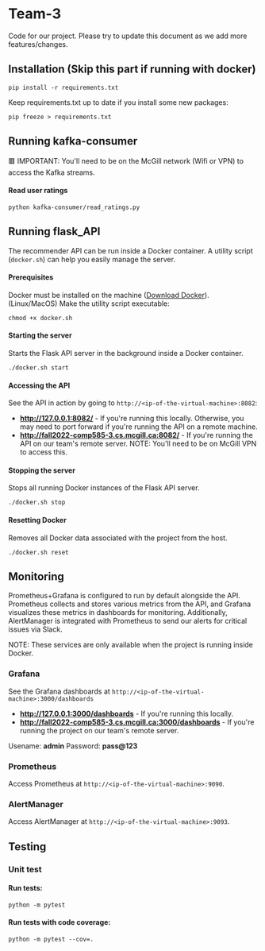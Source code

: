 # Team-3

Code for our project. Please try to update this document as we add more features/changes.

## Installation (Skip this part if running with docker)

```
pip install -r requirements.txt
```

Keep requirements.txt up to date if you install some new packages:

```
pip freeze > requirements.txt
```

## Running kafka-consumer

🟥 IMPORTANT: You'll need to be on the McGill network (Wifi or VPN) to access the Kafka streams.

#### Read user ratings

```
python kafka-consumer/read_ratings.py
```

## Running flask_API

The recommender API can be run inside a Docker container. A utility script (`docker.sh`) can help you easily manage the server.

#### Prerequisites

Docker must be installed on the machine ([Download Docker](https://docs.docker.com/get-docker/)).
(Linux/MacOS) Make the utility script executable:

```
chmod +x docker.sh
```

#### Starting the server

Starts the Flask API server in the background inside a Docker container.

```
./docker.sh start
```

#### Accessing the API

See the API in action by going to `http://<ip-of-the-virtual-machine>:8082`:

- **http://127.0.0.1:8082/** - If you're running this locally. Otherwise, you may need to port forward if you're running the API on a remote machine.
- **http://fall2022-comp585-3.cs.mcgill.ca:8082/** - If you're running the API on our team's remote server. NOTE: You'll need to be on McGill VPN to access this.

#### Stopping the server

Stops all running Docker instances of the Flask API server.

```
./docker.sh stop
```

#### Resetting Docker

Removes all Docker data associated with the project from the host.

```
./docker.sh reset
```

## Monitoring

Prometheus+Grafana is configured to run by default alongside the API. Prometheus collects and stores various metrics from the API, and Grafana visualizes these metrics in dashboards for monitoring. Additionally, AlertManager is integrated with Prometheus to send our alerts for critical issues via Slack.

NOTE: These services are only available when the project is running inside Docker.

### Grafana

See the Grafana dashboards at `http://<ip-of-the-virtual-machine>:3000/dashboards`

- **http://127.0.0.1:3000/dashboards** - If you're running this locally.
- **http://fall2022-comp585-3.cs.mcgill.ca:3000/dashboards** - If you're running the project on our team's remote server.

Usename: **admin** Password: **pass@123**

### Prometheus

Access Prometheus at `http://<ip-of-the-virtual-machine>:9090`.

### AlertManager

Access AlertManager at `http://<ip-of-the-virtual-machine>:9093`.

## Testing

### Unit test

#### Run tests:

```
python -m pytest
```

#### Run tests with code coverage:

```
python -m pytest --cov=.
```
